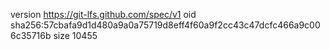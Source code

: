 version https://git-lfs.github.com/spec/v1
oid sha256:57cbafa9d1d480a9a0a75719d8eff4f60a9f2cc43c47dcfc466a9c006c35716b
size 10455
